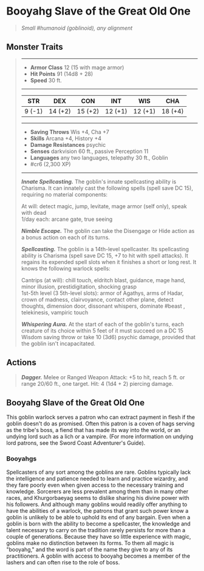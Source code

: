 # Booyahg Slave of the Great Old One
>*Small #humanoid (goblinoid), any alignment*
## Monster Traits
>___
>- **Armor Class** 12 (15 with mage armor)
>- **Hit Points** 91 (14d8 + 28)
>- **Speed** 30 ft.
>___
>|STR|DEX|CON|INT|WIS|CHA|
>|:---:|:---:|:---:|:---:|:---:|:---:|
>|9 (-1)|14 (+2)|15 (+2)|12 (+1)|12 (+1)|18 (+4)|
>___
>- **Saving Throws** Wis +4, Cha +7
>- **Skills** Arcana +4, History +4
>- **Damage Resistances** psychic
>- **Senses** darkvision 60 ft., passive Perception 11
>- **Languages** any two languages, telepathy 30 ft., Goblin
>- #cr6 (2,300 XP)
>___
>***Innate Spellcasting.*** The goblin's innate spellcasting ability is Charisma. It can innately cast the following spells (spell save DC 15), requiring no material components:  
>
>At will: detect magic, jump, levitate, mage armor (self only), speak with dead  
>1/day each: arcane gate, true seeing  
>
>
>***Nimble Escape.*** The goblin can take the Disengage or Hide action as a bonus action on each of its turns.  
>
>***Spellcasting.*** The goblin is a 14th-level spellcaster. Its spellcasting ability is Charisma (spell save DC 15, +7 to hit with spell attacks). It regains its expended spell slots when it finishes a short or long rest. It knows the following warlock spells:  
>
>Cantrips (at will): chill touch, eldritch blast, guidance, mage hand, minor illusion, prestidigitation, shocking grasp  
>1st-5th level (3 5th-level slots): armor of Agathys, arms of Hadar, crown of madness, clairvoyance, contact other plane, detect thoughts, dimension door, dissonant whispers, dominate #beast , telekinesis, vampiric touch  
>
>
>***Whispering Aura.*** At the start of each of the goblin's turns, each creature of its choice within 5 feet of it must succeed on a DC 15 Wisdom saving throw or take 10 (3d6) psychic damage, provided that the goblin isn't incapacitated.  
>
## Actions
>***Dagger.*** Melee  or Ranged Weapon Attack: +5 to hit, reach 5 ft. or range 20/60 ft., one target. Hit: 4 (1d4 + 2) piercing damage.
## Booyahg Slave of the Great Old One
This goblin warlock serves a patron who can extract payment in flesh if the goblin doesn't do as promised. Often this patron is a coven of hags serving as the tribe's boss, a fiend that has made its way into the world, or an undying lord such as a lich or a vampire. (For more information on undying lord patrons, see the Sword Coast Adventurer's Guide).
### Booyahgs
Spellcasters of any sort among the goblins are rare. Goblins typically lack the intelligence and patience needed to learn and practice wizardry, and they fare poorly even when given access to the necessary training and knowledge. Sorcerers are less prevalent among them than in many other races, and Khurgorbaeyag seems to dislike sharing his divine power with his followers. And although many goblins would readily offer anything to have the abilities of a warlock, the patrons that grant such power know a goblin is unlikely to be able to uphold its end of any bargain.
Even when a goblin is born with the ability to become a spellcaster, the knowledge and talent necessary to carry on the tradition rarely persists for more than a couple of generations. Because they have so little experience with magic, goblins make no distinction between its forms. To them all magic is "booyahg," and the word is part of the name they give to any of its practitioners.
A goblin with access to booyahg becomes a member of the lashers and can often rise to the role of boss.